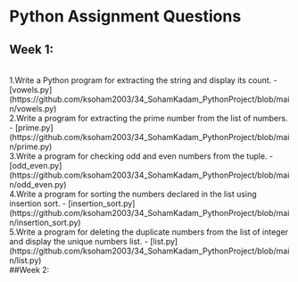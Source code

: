 # Python Assignment Questions
## Week 1:
<br>
1.Write a Python program for extracting the string and display its count. - [vowels.py](https://github.com/ksoham2003/34_SohamKadam_PythonProject/blob/main/vowels.py)
<br>
2.Write a program for extracting the prime number from the list of numbers. - [prime.py](https://github.com/ksoham2003/34_SohamKadam_PythonProject/blob/main/prime.py)
<br>
3.Write a program for checking odd and even numbers from the tuple. - [odd_even.py](https://github.com/ksoham2003/34_SohamKadam_PythonProject/blob/main/odd_even.py)
<br>
4.Write a program for sorting the numbers declared in the list using insertion sort. - [insertion_sort.py](https://github.com/ksoham2003/34_SohamKadam_PythonProject/blob/main/insertion_sort.py)
<br>
5.Write a program for deleting the duplicate numbers from the  list of integer and display the unique numbers list. - [list.py](https://github.com/ksoham2003/34_SohamKadam_PythonProject/blob/main/list.py)
<br>
##Week 2:
